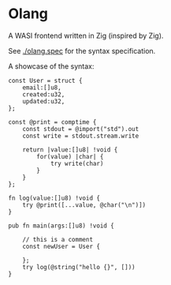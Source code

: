 # Olang

A WASI frontend written in Zig (inspired by Zig).

See [./olang.spec](./olang.spec) for the syntax specification.

A showcase of the syntax:

```zig
const User = struct {
    email:[]u8,
    created:u32,
    updated:u32,
};

const @print = comptime {
    const stdout = @import("std").out
    const write = stdout.stream.write

    return |value:[]u8| !void {
        for(value) |char| {
            try write(char)
        }
    }
};

fn log(value:[]u8) !void {
    try @print([...value, @char("\n")])
}

pub fn main(args:[]u8) !void {

    // this is a comment
    const newUser = User {

    };
    try log(@string("hello {}", []))
}
```
